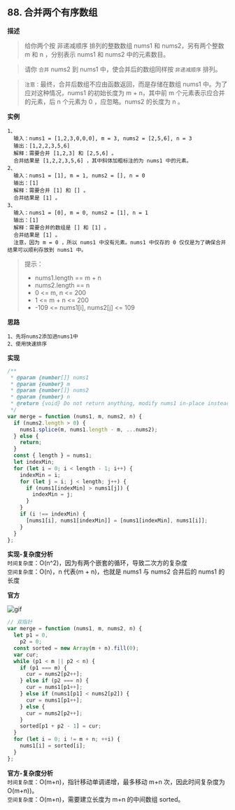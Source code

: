 ## 88. 合并两个有序数组

**描述**

> 给你两个按 非递减顺序 排列的整数数组 nums1 和 nums2，另有两个整数 m 和 n ，分别表示 nums1 和 nums2 中的元素数目。

> 请你 `合并` nums2 到 nums1 中，使合并后的数组同样按 `非递减顺序` 排列。

> `注意：`最终，合并后数组不应由函数返回，而是存储在数组 nums1 中。为了应对这种情况，nums1 的初始长度为 m + n，其中前 m 个元素表示应合并的元素，后 n 个元素为 0 ，应忽略。nums2 的长度为 n 。

**实例**

```
1、
  输入：nums1 = [1,2,3,0,0,0], m = 3, nums2 = [2,5,6], n = 3
  输出：[1,2,2,3,5,6]
  解释：需要合并 [1,2,3] 和 [2,5,6] 。
  合并结果是 [1,2,2,3,5,6] ，其中斜体加粗标注的为 nums1 中的元素。
2、
  输入：nums1 = [1], m = 1, nums2 = [], n = 0
  输出：[1]
  解释：需要合并 [1] 和 [] 。
  合并结果是 [1] 。
3、
  输入：nums1 = [0], m = 0, nums2 = [1], n = 1
  输出：[1]
  解释：需要合并的数组是 [] 和 [1] 。
  合并结果是 [1] 。
  注意，因为 m = 0 ，所以 nums1 中没有元素。nums1 中仅存的 0 仅仅是为了确保合并结果可以顺利存放到 nums1 中。
```

> 提示：
>
> - nums1.length == m + n
> - nums2.length == n
> - 0 <= m, n <= 200
> - 1 <= m + n <= 200
> - -109 <= nums1[i], nums2[j] <= 109

**思路**

```
1、先将nums2添加进nums1中
2、使用快速排序
```

**实现**

```js
/**
 * @param {number[]} nums1
 * @param {number} m
 * @param {number[]} nums2
 * @param {number} n
 * @return {void} Do not return anything, modify nums1 in-place instead.
 */
var merge = function (nums1, m, nums2, n) {
  if (nums2.length > 0) {
    nums1.splice(m, nums1.length - m, ...nums2);
  } else {
    return;
  }
  const { length } = nums1;
  let indexMin;
  for (let i = 0; i < length - 1; i++) {
    indexMin = i;
    for (let j = i; j < length; j++) {
      if (nums1[indexMin] > nums1[j]) {
        indexMin = j;
      }
    }
    if (i !== indexMin) {
      [nums1[i], nums1[indexMin]] = [nums1[indexMin], nums1[i]];
    }
  }
};
```

**实现-复杂度分析**  
`时间复杂度`：O(n^2)，因为有两个嵌套的循环，导致二次方的复杂度  
`空间复杂度`：O(n)，n 代表(m + n)，也就是 nums1 与 nums2 合并后的 nums1 的长度

**官方**

![gif](https://assets.leetcode-cn.com/solution-static/88/1.gif)

```js
// 双指针
var merge = function (nums1, m, nums2, n) {
  let p1 = 0,
    p2 = 0;
  const sorted = new Array(m + n).fill(0);
  var cur;
  while (p1 < m || p2 < n) {
    if (p1 === m) {
      cur = nums2[p2++];
    } else if (p2 === n) {
      cur = nums1[p1++];
    } else if (nums1[p1] < nums2[p2]) {
      cur = nums1[p1++];
    } else {
      cur = nums2[p2++];
    }
    sorted[p1 + p2 - 1] = cur;
  }
  for (let i = 0; i != m + n; ++i) {
    nums1[i] = sorted[i];
  }
};
```

**官方-复杂度分析**  
`时间复杂度`：O(m+n)，指针移动单调递增，最多移动 m+n 次，因此时间复杂度为 O(m+n))。  
`空间复杂度`：O(m+n)，需要建立长度为 m+n 的中间数组 sorted。
